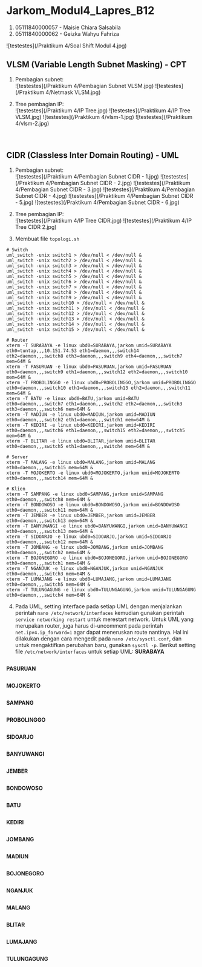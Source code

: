 # Jarkom_Modul4_Lapres_B12

1. 05111840000057 - Maisie Chiara Salsabila
2. 05111840000062 - Geizka Wahyu Fahriza

![testestes](/Praktikum 4/Soal Shift Modul 4.jpg)

## VLSM (Variable Length Subnet Masking) - CPT
1. Pembagian subnet:<br>
  ![testestes](/Praktikum 4/Pembagian Subnet VLSM.jpg)
  ![testestes](/Praktikum 4/Netmask VLSM.jpg)

2. Tree pembagian IP:<br>
  ![testestes](/Praktikum 4/IP Tree.jpg)
  ![testestes](/Praktikum 4/IP Tree VLSM.jpg)
  ![testestes](/Praktikum 4/vlsm-1.jpg)
  ![testestes](/Praktikum 4/vlsm-2.jpg)
<br><br><br>

## CIDR (Classless Inter Domain Routing) - UML
1. Pembagian subnet:<br>
  ![testestes](/Praktikum 4/Pembagian Subnet CIDR - 1.jpg)
  ![testestes](/Praktikum 4/Pembagian Subnet CIDR - 2.jpg)
  ![testestes](/Praktikum 4/Pembagian Subnet CIDR - 3.jpg)
  ![testestes](/Praktikum 4/Pembagian Subnet CIDR - 4.jpg)
  ![testestes](/Praktikum 4/Pembagian Subnet CIDR - 5.jpg)
  ![testestes](/Praktikum 4/Pembagian Subnet CIDR - 6.jpg)

2. Tree pembagian IP:<br>
  ![testestes](/Praktikum 4/IP Tree CIDR.jpg)
  ![testestes](/Praktikum 4/IP Tree CIDR 2.jpg)

3. Membuat file ```topologi.sh```
  ```
  # Switch
  uml_switch -unix switch1 > /dev/null < /dev/null &
  uml_switch -unix switch2 > /dev/null < /dev/null &
  uml_switch -unix switch3 > /dev/null < /dev/null &
  uml_switch -unix switch4 > /dev/null < /dev/null &
  uml_switch -unix switch5 > /dev/null < /dev/null &
  uml_switch -unix switch6 > /dev/null < /dev/null &
  uml_switch -unix switch7 > /dev/null < /dev/null &
  uml_switch -unix switch8 > /dev/null < /dev/null &
  uml_switch -unix switch9 > /dev/null < /dev/null &
  uml_switch -unix switch10 > /dev/null < /dev/null &
  uml_switch -unix switch11 > /dev/null < /dev/null &
  uml_switch -unix switch12 > /dev/null < /dev/null &
  uml_switch -unix switch13 > /dev/null < /dev/null &
  uml_switch -unix switch14 > /dev/null < /dev/null &
  uml_switch -unix switch15 > /dev/null < /dev/null &

  # Router
  xterm -T SURABAYA -e linux ubd0=SURABAYA,jarkom umid=SURABAYA eth0=tuntap,,,10.151.74.53 eth1=daemon,,,switch14 eth2=daemon,,,switch8 eth3=daemon,,,switch9 eth4=daemon,,,switch7 mem=64M &
  xterm -T PASURUAN -e linux ubd0=PASURUAN,jarkom umid=PASURUAN eth0=daemon,,,switch9 eth1=daemon,,,switch12 eth2=daemon,,,switch10 mem=64M &
  xterm -T PROBOLINGGO -e linux ubd0=PROBOLINGGO,jarkom umid=PROBOLINGGO eth0=daemon,,,switch10 eth1=daemon,,,switch13 eth2=daemon,,,switch11 mem=64M &
  xterm -T BATU -e linux ubd0=BATU,jarkom umid=BATU eth0=daemon,,,switch7 eth1=daemon,,,switch2 eth2=daemon,,,switch3 eth3=daemon,,,switch6 mem=64M &
  xterm -T MADIUN -e linux ubd0=MADIUN,jarkom umid=MADIUN eth0=daemon,,,switch2 eth1=daemon,,,switch1 mem=64M &
  xterm -T KEDIRI -e linux ubd0=KEDIRI,jarkom umid=KEDIRI eth0=daemon,,,switch6 eth1=daemon,,,switch15 eth2=daemon,,,switch5 mem=64M &
  xterm -T BLITAR -e linux ubd0=BLITAR,jarkom umid=BLITAR eth0=daemon,,,switch5 eth1=daemon,,,switch4 mem=64M &

  # Server
  xterm -T MALANG -e linux ubd0=MALANG,jarkom umid=MALANG eth0=daemon,,,switch15 mem=64M &
  xterm -T MOJOKERTO -e linux ubd0=MOJOKERTO,jarkom umid=MOJOKERTO eth0=daemon,,,switch14 mem=64M &

  # Klien
  xterm -T SAMPANG -e linux ubd0=SAMPANG,jarkom umid=SAMPANG eth0=daemon,,,switch8 mem=64M &
  xterm -T BONDOWOSO -e linux ubd0=BONDOWOSO,jarkom umid=BONDOWOSO eth0=daemon,,,switch11 mem=64M &
  xterm -T JEMBER -e linux ubd0=JEMBER,jarkom umid=JEMBER eth0=daemon,,,switch13 mem=64M &
  xterm -T BANYUWANGI -e linux ubd0=BANYUWANGI,jarkom umid=BANYUWANGI eth0=daemon,,,switch13 mem=64M &
  xterm -T SIDOARJO -e linux ubd0=SIDOARJO,jarkom umid=SIDOARJO eth0=daemon,,,switch12 mem=64M &
  xterm -T JOMBANG -e linux ubd0=JOMBANG,jarkom umid=JOMBANG eth0=daemon,,,switch2 mem=64M &
  xterm -T BOJONEGORO -e linux ubd0=BOJONEGORO,jarkom umid=BOJONEGORO eth0=daemon,,,switch1 mem=64M &
  xterm -T NGANJUK -e linux ubd0=NGANJUK,jarkom umid=NGANJUK eth0=daemon,,,switch3 mem=64M &
  xterm -T LUMAJANG -e linux ubd0=LUMAJANG,jarkom umid=LUMAJANG eth0=daemon,,,switch5 mem=64M &
  xterm -T TULUNGAGUNG -e linux ubd0=TULUNGAGUNG,jarkom umid=TULUNGAGUNG eth0=daemon,,,switch4 mem=64M &
  ```
  
4. Pada UML, setting interface pada setiap UML dengan menjalankan perintah ```nano /etc/network/interfaces``` kemudian gunakan perintah ```service networking restart``` untuk merestart network. Untuk UML yang merupakan router, juga harus di-uncomment pada perintah ```net.ipv4.ip_forward=1``` agar dapat meneruskan route nantinya. Hal ini dilakukan dengan cara mengedit pada ```nano /etc/sysctl.conf```, dan untuk mengaktifkan perubahan baru, gunakan ```sysctl -p```. Berikut setting file ```/etc/network/interfaces``` untuk setiap UML:
  **SURABAYA**
  ```
  
  ```
  **PASURUAN**
  ```
  
  ```
  **MOJOKERTO**
  ```
  
  ```
  **SAMPANG**
  ```
  
  ```
  **PROBOLINGGO**
  ```
  
  ```
  **SIDOARJO**
  ```
  
  ```
  **BANYUWANGI**
  ```
  
  ```
  **JEMBER**
  ```
  
  ```
  **BONDOWOSO**
  ```
  
  ```
  **BATU**
  ```
  
  ```
  **KEDIRI**
  ```
  
  ```
  **JOMBANG**
  ```
  
  ```
  **MADIUN**
  ```
  
  ```
  **BOJONEGORO**
  ```
  
  ```
  **NGANJUK**
  ```
  
  ```
  **MALANG**
  ```
  
  ```
  **BLITAR**
  ```
  
  ```
  **LUMAJANG**
  ```
  
  ```
  **TULUNGAGUNG**
  ```
  
  ```

